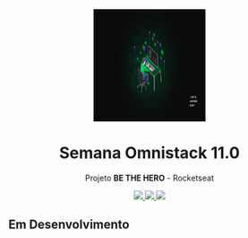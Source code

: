 <div align="center">
  <img height="200" width="200" src="./tmp/img/Wallpaper-OmniStack.jpg" align="center"></img>
</div>

<h1 align="center"> <strong> Semana Omnistack 11.0 </strong> </h1>

<p align="center">Projeto <strong>BE THE HERO</strong> - Rocketseat</p>

<p align="center">
  <a aria-label="Versão do Node" href="https://github.com/nodejs/node/blob/master/doc/changelogs/CHANGELOG_V12.md#12.16.1">
    <img src="https://img.shields.io/badge/node.js@lts-12.16.1-informational?logo=Node.JS"></img>
  </a>

  <a aria-label="Versão do React" href="#">
    <img src="https://img.shields.io/badge/react-16.13.1-informational?logo=react"></img>
  </a>
  
  <!--<a aria-label="Versão do Expo" href="#">
    <img src="https://img.shields.io/badge/expo-36.0.0-informational?logo=expo"></img>
  </a>--> 
    
  <a aria-label="Rocketseat" href="#">
    <img src="https://img.shields.io/badge/OmniStack-done-green?logo=data:image/png;base64,iVBORw0KGgoAAAANSUhEUgAAABAAAAAQCAMAAAAoLQ9TAAAALVBMVEVHcExxWsF0XMJzXMJxWcFsUsD///9jRrzY0u6Xh9Gsn9n39fyMecy0qd2bjNJWBT0WAAAABHRSTlMA2Do606wF2QAAAGlJREFUGJVdj1cWwCAIBLEsRU3uf9xobDH8+GZwUYi8i6ucJwrxKE+7D0G9Q4vlYqtmCSjndr4CgCgzlyFgfKfKCVO0LrPKjmiqMxGXkJwNnXskqWG+1oSM+BSwD8f29YLNjvx/OQrn+g99oQSoNmt3PgAAAABJRU5ErkJggg=="></img>
  </a>
  <!--
  <a aria-label="License" href="#">
    <img alt="License" src="https://img.shields.io/badge/license-MIT-brightgreen"></img>
  </a> -->
  
</p>

## Em Desenvolvimento